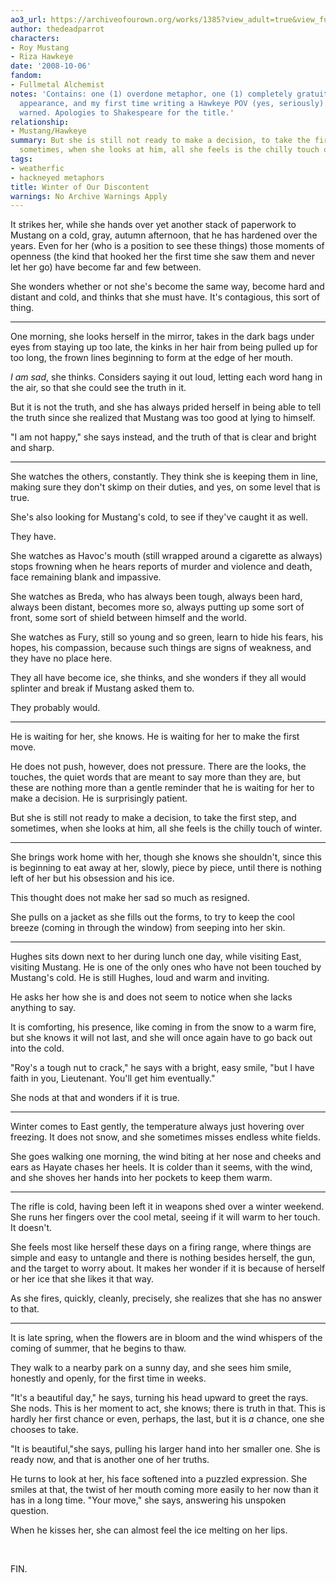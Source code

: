 ```yaml
---
ao3_url: https://archiveofourown.org/works/1385?view_adult=true&view_full_work=true
author: thedeadparrot
characters:
- Roy Mustang
- Riza Hawkeye
date: '2008-10-06'
fandom:
- Fullmetal Alchemist
notes: 'Contains: one (1) overdone metaphor, one (1) completely gratuitous Hughes
  appearance, and my first time writing a Hawkeye POV (yes, seriously). You have been
  warned. Apologies to Shakespeare for the title.'
relationship:
- Mustang/Hawkeye
summary: But she is still not ready to make a decision, to take the first step, and
  sometimes, when she looks at him, all she feels is the chilly touch of winter.
tags:
- weatherfic
- hackneyed metaphors
title: Winter of Our Discontent
warnings: No Archive Warnings Apply
---
```


It strikes her, while she hands over yet another stack of paperwork to Mustang on a cold, gray, autumn afternoon, that he has hardened over the years. Even for her (who is a position to see these things) those moments of openness (the kind that hooked her the first time she saw them and never let her go) have become far and few between.

She wonders whether or not she's become the same way, become hard and distant and cold, and thinks that she must have. It's contagious, this sort of thing.



---

One morning, she looks herself in the mirror, takes in the dark bags under eyes from staying up too late, the kinks in her hair from being pulled up for too long, the frown lines beginning to form at the edge of her mouth.

*I am sad*, she thinks. Considers saying it out loud, letting each word hang in the air, so that she could see the truth in it.

But it is not the truth, and she has always prided herself in being able to tell the truth since she realized that Mustang was too good at lying to himself.

"I am not happy," she says instead, and the truth of that is clear and bright and sharp.



---

She watches the others, constantly. They think she is keeping them in line, making sure they don't skimp on their duties, and yes, on some level that is true.

She's also looking for Mustang's cold, to see if they've caught it as well.

They have.

She watches as Havoc's mouth (still wrapped around a cigarette as always) stops frowning when he hears reports of murder and violence and death, face remaining blank and impassive.

She watches as Breda, who has always been tough, always been hard, always been distant, becomes more so, always putting up some sort of front, some sort of shield between himself and the world.

She watches as Fury, still so young and so green, learn to hide his fears, his hopes, his compassion, because such things are signs of weakness, and they have no place here.

They all have become ice, she thinks, and she wonders if they all would splinter and break if Mustang asked them to.

They probably would.



---

He is waiting for her, she knows. He is waiting for her to make the first move.

He does not push, however, does not pressure. There are the looks, the touches, the quiet words that are meant to say more than they are, but these are nothing more than a gentle reminder that he is waiting for her to make a decision. He is surprisingly patient.

But she is still not ready to make a decision, to take the first step, and sometimes, when she looks at him, all she feels is the chilly touch of winter.



---

She brings work home with her, though she knows she shouldn't, since this is beginning to eat away at her, slowly, piece by piece, until there is nothing left of her but his obsession and his ice.

This thought does not make her sad so much as resigned.

She pulls on a jacket as she fills out the forms, to try to keep the cool breeze (coming in through the window) from seeping into her skin.



---

Hughes sits down next to her during lunch one day, while visiting East, visiting Mustang. He is one of the only ones who have not been touched by Mustang's cold. He is still Hughes, loud and warm and inviting.

He asks her how she is and does not seem to notice when she lacks anything to say.

It is comforting, his presence, like coming in from the snow to a warm fire, but she knows it will not last, and she will once again have to go back out into the cold.

"Roy's a tough nut to crack," he says with a bright, easy smile, "but I have faith in you, Lieutenant. You'll get him eventually."

She nods at that and wonders if it is true.



---

Winter comes to East gently, the temperature always just hovering over freezing. It does not snow, and she sometimes misses endless white fields.

She goes walking one morning, the wind biting at her nose and cheeks and ears as Hayate chases her heels. It is colder than it seems, with the wind, and she shoves her hands into her pockets to keep them warm.



---

The rifle is cold, having been left it in weapons shed over a winter weekend. She runs her fingers over the cool metal, seeing if it will warm to her touch. It doesn't.

She feels most like herself these days on a firing range, where things are simple and easy to untangle and there is nothing besides herself, the gun, and the target to worry about. It makes her wonder if it is because of herself or her ice that she likes it that way.

As she fires, quickly, cleanly, precisely, she realizes that she has no answer to that.



---

It is late spring, when the flowers are in bloom and the wind whispers of the coming of summer, that he begins to thaw.

They walk to a nearby park on a sunny day, and she sees him smile, honestly and openly, for the first time in weeks.

"It's a beautiful day," he says, turning his head upward to greet the rays. She nods. This is her moment to act, she knows; there is truth in that. This is hardly her first chance or even, perhaps, the last, but it is *a* chance, one she chooses to take.

"It is beautiful,"she says, pulling his larger hand into her smaller one. She is ready now, and that is another one of her truths.

He turns to look at her, his face softened into a puzzled expression. She smiles at that, the twist of her mouth coming more easily to her now than it has in a long time. "Your move," she says, answering his unspoken question.

When he kisses her, she can almost feel the ice melting on her lips.

 

FIN.
